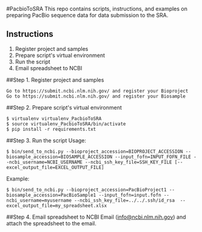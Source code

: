 #PacbioToSRA
This repo contains scripts, instructions, and examples on preparing PacBio sequence data for data submission to the SRA. 

## Instructions
1. Register project and samples
2. Prepare script's virtual environment
3. Run the script
4. Email spreadsheet to NCBI


##Step 1. Register project and samples

    Go to https://submit.ncbi.nlm.nih.gov/ and register your Bioproject
    Go to https://submit.ncbi.nlm.nih.gov/ and register your Biosample


##Step 2. Prepare script's virtual environment
```
$ virtualenv virtualenv_PacbioToSRA
$ source virtualenv_PacbioToSRA/bin/activate
$ pip install -r requirements.txt
```


##Step 3. Run the script
Usage:

```
$ bin/send_to_ncbi.py --bioproject_accession=BIOPROJECT_ACCESSION --biosample_accession=BIOSAMPLE_ACCESSION --input_fofn=INPUT_FOFN_FILE --ncbi_username=NCBI_USERNAME --ncbi_ssh_key_file=SSH_KEY_FILE [--excel_output_file=EXCEL_OUTPUT_FILE]
```

Example:

```
$ bin/send_to_ncbi.py --bioproject_accession=PacBioProject1 --biosample_accession=PacBioSample1 --input_fofn=input.fofn --ncbi_username=myusername --ncbi_ssh_key_file=../../.ssh/id_rsa  --excel_output_file=my_spreadsheet.xlsx
```

##Step 4. Email spreadsheet to NCBI
Email (info@ncbi.nlm.nih.gov) and attach the spreadsheet to the email. 

